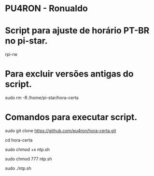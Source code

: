 # PU4RON - Ronualdo
# Script para ajuste de horário PT-BR no pi-star.

rpi-rw

# Para excluir versões antigas do script.
sudo rm -R /home/pi-star/hora-certa

# Comandos para executar script.

sudo git clone https://github.com/pu4ron/hora-certa.git

cd hora-certa

sudo chmod +x ntp.sh

sudo chmod 777 ntp.sh

sudo ./ntp.sh
